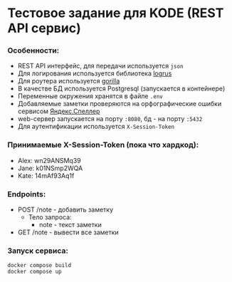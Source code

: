 # Тестовое задание для KODE (REST API сервис)

### Особенности:
- REST API интерфейс, для передачи используется `json`
- Для логирования используется библиотека [logrus](https://github.com/sirupsen/logrus)
- Для роутера используется [gorilla](https://github.com/gorilla/mux)
- В качестве БД используется Postgresql (запускается в контейнере)
- Переменные окружения хранятся в файле `.env`
- Добавляемые заметки проверяются на орфографические ошибки сервисом [Яндекс.Спеллер](https://yandex.ru/dev/speller)
- web-сервер запускается на порту `:8080`, бд - на порту `:5432`
- Для аутентификации используется `X-Session-Token`

### Принимаемые X-Session-Token (пока что хардкод):
- Alex: wn29ANSMq39
- Jane: k01NSmp2WQA
- Kate: 14mAf93Aq1f

### Endpoints:
- POST /note - добавить заметку
  - Тело запроса:
    - note - текст заметки
- GET /note - вывести все заметки

### Запуск сервиса:
```
docker compose build
docker compose up
```
